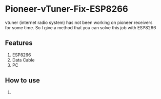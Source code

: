 # Pioneer-vTuner-Fix-ESP8266
vtuner (internet radio system) has not been working on pioneer receivers for some time. So I give a method that you can solve this job with ESP8266

## Features
1. ESP8266
2. Data Cable
3. PC

## How to use
1. 
